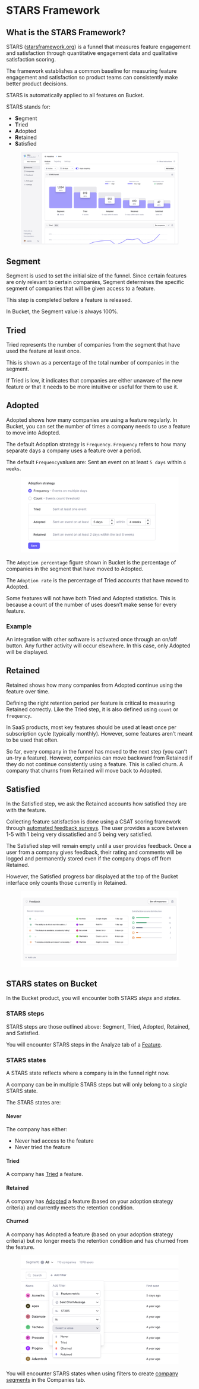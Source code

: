 # STARS Framework

## What is the STARS Framework?

STARS ([starsframework.org](https://www.starsframework.org/)) is a funnel that measures feature engagement and satisfaction through quantitative engagement data and qualitative satisfaction scoring.

The framework establishes a common baseline for measuring feature engagement and satisfaction so product teams can consistently make better product decisions.

STARS is automatically applied to all features on Bucket.

STARS stands for:&#x20;

* **S**egment
* **T**ried&#x20;
* **A**dopted &#x20;
* **R**etained&#x20;
* **S**atisfied

<figure><img src="../../.gitbook/assets/What is the STARS Framework_-min.png" alt="The STARS feature adoption framework"><figcaption></figcaption></figure>

## Segment

Segment is used to set the initial size of the funnel. Since certain features are only relevant to certain companies, Segment determines the specific segment of companies that will be given access to a feature.&#x20;

This step is completed before a feature is released.

In Bucket, the Segment value is always 100%.

## Tried

Tried represents the number of companies from the segment that have used the feature at least once.&#x20;

This is shown as a percentage of the total number of companies in the segment.&#x20;

If Tried is low, it indicates that companies are either unaware of the new feature or that it needs to be more intuitive or useful for them to use it.

## Adopted

Adopted shows how many companies are using a feature regularly. In Bucket, you can set the number of times a company needs to use a feature to move into Adopted.

The default Adoption strategy is `Frequency`. `Frequency` refers to how many separate days a company uses a feature over a period.&#x20;

&#x20;The default `Frequency`values are: Sent an event on at least `5 days` within `4 weeks`.

<figure><img src="../../.gitbook/assets/Adopted-min.png" alt="Adoption strategy for feature adoption"><figcaption></figcaption></figure>

The `Adoption percentage` figure shown in Bucket is the percentage of companies in the segment that have moved to Adopted.

The `Adoption rate` is the percentage of Tried accounts that have moved to Adopted.

Some features will not have both Tried and Adopted statistics. This is because a count of the number of uses doesn’t make sense for every feature.&#x20;

### Example

An integration with other software is activated once through an on/off button. Any further activity will occur elsewhere. In this case, only Adopted will be displayed.

## Retained

Retained shows how many companies from Adopted continue using the feature over time.

Defining the right retention period per feature is critical to measuring Retained correctly. Like the Tried step, it is also defined using `count` or  `frequency`.&#x20;

In SaaS products, most key features should be used at least once per subscription cycle (typically monthly). However, some features aren’t meant to be used that often.&#x20;

So far, every company in the funnel has moved to the next step (you can’t un-try a feature). However, companies can move backward from Retained if they do not continue consistently using a feature. This is called churn. A company that churns from Retained will move back to Adopted.

## Satisfied

In the Satisfied step, we ask the Retained accounts how satisfied they are with the feature.&#x20;

Collecting feature satisfaction is done using a CSAT scoring framework through [automated feedback surveys](automated-feedback-surveys.md). The user provides a score between 1-5 with 1 being very dissatisfied and 5 being very satisfied.

The Satisfied step will remain empty until a user provides feedback. Once a user from a company gives feedback, their rating and comments will be logged and permanently stored even if the company drops off from Retained.&#x20;

However, the Satisfied progress bar displayed at the top of the Bucket interface only counts those currently in Retained.

<figure><img src="../../.gitbook/assets/Satisified-min.png" alt="Feedback and satisfaction"><figcaption></figcaption></figure>

## STARS states on Bucket

In the Bucket product, you will encounter both STARS _steps_ and _states_.

### STARS steps

STARS steps are those outlined above: Segment, Tried, Adopted, Retained, and Satisfied.&#x20;

You will encounter STARS steps in the Analyze tab of a [Feature](../create-your-first-feature.md).

### STARS states

A STARS state reflects where a company is in the funnel right now.&#x20;

A company can be in multiple STARS steps but will only belong to a _single_ STARS state.&#x20;

The STARS states are:

#### Never

The company has either:

* Never had access to the feature
* Never tried the feature

#### Tried

A company has [Tried](stars-framework.md#tried) a feature.&#x20;

#### Retained

A company has [Adopted](stars-framework.md#adopted) a feature (based on your adoption strategy criteria) and currently meets the retention condition.

#### Churned

A company has Adopted a feature (based on your adoption strategy criteria) but no longer meets the retention condition and has churned from the feature.

<figure><img src="../../.gitbook/assets/STARS states.png" alt="Company filters"><figcaption></figcaption></figure>

You will encounter STARS states when using filters to create [company segments](../feature-targeting-rules/creating-segments.md) in the Companies tab.
